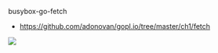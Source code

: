 busybox-go-fetch

- https://github.com/adonovan/gopl.io/tree/master/ch1/fetch

[![](https://i.creativecommons.org/l/by-nc-sa/4.0/88x31.png)](http://creativecommons.org/licenses/by-nc-sa/4.0/)
